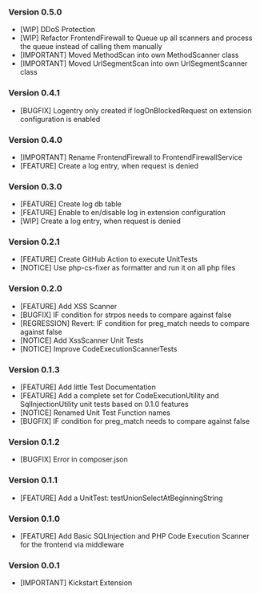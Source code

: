 ### Version 0.5.0
- [WIP] DDoS Protection
- [WIP] Refactor FrontendFirewall to Queue up all scanners and process the queue instead of calling them manually
- [IMPORTANT] Moved MethodScan into own MethodScanner class
- [IMPORTANT] Moved UrlSegmentScan into own UrlSegmentScanner class

### Version 0.4.1
- [BUGFIX] Logentry only created if logOnBlockedRequest on extension configuration is enabled

### Version 0.4.0
- [IMPORTANT] Rename FrontendFirewall to FrontendFirewallService
- [FEATURE] Create a log entry, when request is denied

### Version 0.3.0
- [FEATURE] Create log db table
- [FEATURE] Enable to en/disable log in extension configuration
- [WIP] Create a log entry, when request is denied

### Version 0.2.1
- [FEATURE] Create GitHub Action to execute UnitTests
- [NOTICE] Use php-cs-fixer as formatter and run it on all php files

### Version 0.2.0
- [FEATURE] Add XSS Scanner
- [BUGFIX] IF condition for strpos needs to compare against false
- [REGRESSION] Revert: IF condition for preg_match needs to compare against false
- [NOTICE] Add XssScanner Unit Tests
- [NOTICE] Improve CodeExecutionScannerTests

### Version 0.1.3
- [FEATURE] Add little Test Documentation
- [FEATURE] Add a complete set for CodeExecutionUtility and SqlInjectionUtility unit tests based on 0.1.0 features
- [NOTICE] Renamed Unit Test Function names
- [BUGFIX] IF condition for preg_match needs to compare against false

### Version 0.1.2
- [BUGFIX] Error in composer.json

### Version 0.1.1
- [FEATURE] Add a UnitTest: testUnionSelectAtBeginningString

### Version 0.1.0
- [FEATURE] Add Basic SQLInjection and PHP Code Execution Scanner for the frontend via middleware

### Version 0.0.1
- [IMPORTANT] Kickstart Extension
